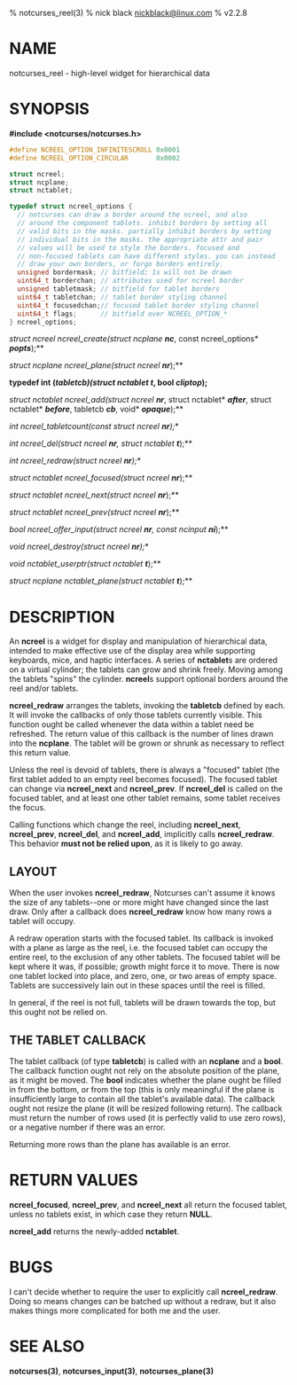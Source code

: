 % notcurses_reel(3)
% nick black <nickblack@linux.com>
% v2.2.8

# NAME

notcurses_reel - high-level widget for hierarchical data

# SYNOPSIS

**#include <notcurses/notcurses.h>**

```c
#define NCREEL_OPTION_INFINITESCROLL 0x0001
#define NCREEL_OPTION_CIRCULAR       0x0002

struct ncreel;
struct ncplane;
struct nctablet;

typedef struct ncreel_options {
  // notcurses can draw a border around the ncreel, and also
  // around the component tablets. inhibit borders by setting all
  // valid bits in the masks. partially inhibit borders by setting
  // individual bits in the masks. the appropriate attr and pair
  // values will be used to style the borders. focused and
  // non-focused tablets can have different styles. you can instead
  // draw your own borders, or forgo borders entirely.
  unsigned bordermask; // bitfield; 1s will not be drawn
  uint64_t borderchan; // attributes used for ncreel border
  unsigned tabletmask; // bitfield for tablet borders
  uint64_t tabletchan; // tablet border styling channel
  uint64_t focusedchan;// focused tablet border styling channel
  uint64_t flags;      // bitfield over NCREEL_OPTION_*
} ncreel_options;
```

**struct ncreel* ncreel_create(struct ncplane* ***nc***, const ncreel_options* ***popts***);**

**struct ncplane* ncreel_plane(struct ncreel* ***nr***);**

**typedef int (*tabletcb)(struct nctablet* ***t***, bool ***cliptop***);**

**struct nctablet* ncreel_add(struct ncreel* ***nr***, struct nctablet* ***after***, struct nctablet* ***before***, tabletcb ***cb***, void* ***opaque***);**

**int ncreel_tabletcount(const struct ncreel* ***nr***);**

**int ncreel_del(struct ncreel* ***nr***, struct nctablet* ***t***);**

**int ncreel_redraw(struct ncreel* ***nr***);**

**struct nctablet* ncreel_focused(struct ncreel* ***nr***);**

**struct nctablet* ncreel_next(struct ncreel* ***nr***);**

**struct nctablet* ncreel_prev(struct ncreel* ***nr***);**

**bool ncreel_offer_input(struct ncreel* ***nr***, const ncinput* ***ni***);**

**void ncreel_destroy(struct ncreel* ***nr***);**

**void* nctablet_userptr(struct nctablet* ***t***);**

**struct ncplane* nctablet_plane(struct nctablet* ***t***);**

# DESCRIPTION

An **ncreel** is a widget for display and manipulation of hierarchical data,
intended to make effective use of the display area while supporting keyboards,
mice, and haptic interfaces. A series of **nctablet**s are ordered on a
virtual cylinder; the tablets can grow and shrink freely. Moving among the
tablets "spins" the cylinder. **ncreel**s support optional borders around
the reel and/or tablets.

**ncreel_redraw** arranges the tablets, invoking the **tabletcb** defined by
each. It will invoke the callbacks of only those tablets currently visible.
This function ought be called whenever the data within a tablet need be
refreshed. The return value of this callback is the number of lines drawn into
the **ncplane**. The tablet will be grown or shrunk as necessary to reflect
this return value.

Unless the reel is devoid of tablets, there is always a "focused" tablet (the
first tablet added to an empty reel becomes focused). The focused tablet can
change via **ncreel_next** and **ncreel_prev**. If **ncreel_del** is called on
the focused tablet, and at least one other tablet remains, some tablet receives
the focus.

Calling functions which change the reel, including **ncreel_next**,
**ncreel_prev**, **ncreel_del**, and **ncreel_add**, implicitly calls
**ncreel_redraw**. This behavior **must not be relied upon**, as it is likely
to go away.

## LAYOUT

When the user invokes **ncreel_redraw**, Notcurses can't assume it knows the
size of any tablets--one or more might have changed since the last draw. Only
after a callback does **ncreel_redraw** know how many rows a tablet will
occupy.

A redraw operation starts with the focused tablet. Its callback is invoked with
a plane as large as the reel, i.e. the focused tablet can occupy the entire
reel, to the exclusion of any other tablets. The focused tablet will be kept
where it was, if possible; growth might force it to move. There is now one
tablet locked into place, and zero, one, or two areas of empty space. Tablets
are successively lain out in these spaces until the reel is filled.

In general, if the reel is not full, tablets will be drawn towards the top, but
this ought not be relied on.

## THE TABLET CALLBACK

The tablet callback (of type **tabletcb**) is called with an **ncplane** and a
**bool**. The callback function ought not rely on the absolute position of the
plane, as it might be moved. The **bool** indicates whether the plane ought be
filled in from the bottom, or from the top (this is only meaningful if the
plane is insufficiently large to contain all the tablet's available data). The
callback ought not resize the plane (it will be resized following return). The
callback must return the number of rows used (it is perfectly valid to use zero
rows), or a negative number if there was an error.

Returning more rows than the plane has available is an error.

# RETURN VALUES

**ncreel_focused**, **ncreel_prev**, and **ncreel_next** all return the focused
tablet, unless no tablets exist, in which case they return **NULL**.

**ncreel_add** returns the newly-added **nctablet**.

# BUGS

I can't decide whether to require the user to explicitly call **ncreel_redraw**.
Doing so means changes can be batched up without a redraw, but it also makes
things more complicated for both me and the user.

# SEE ALSO

**notcurses(3)**,
**notcurses_input(3)**,
**notcurses_plane(3)**
